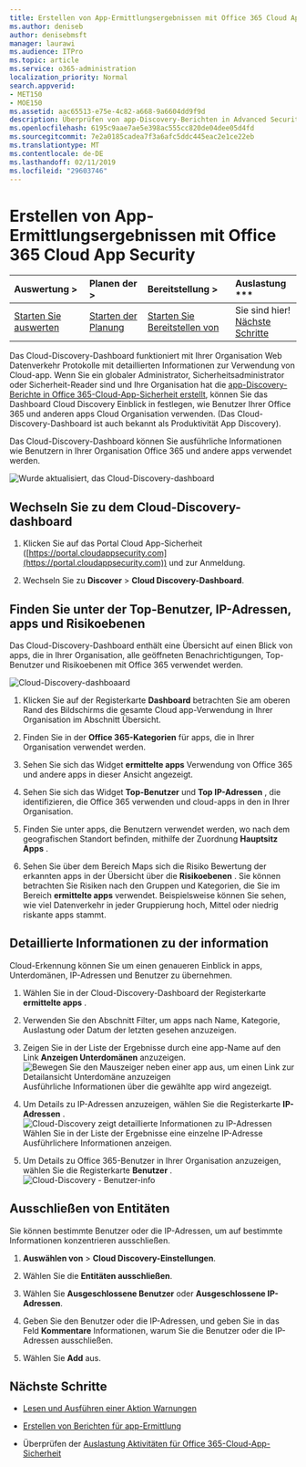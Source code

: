 ```yaml
---
title: Erstellen von App-Ermittlungsergebnissen mit Office 365 Cloud App Security
ms.author: deniseb
author: denisebmsft
manager: laurawi
ms.audience: ITPro
ms.topic: article
ms.service: o365-administration
localization_priority: Normal
search.appverid:
- MET150
- MOE150
ms.assetid: aac65513-e75e-4c82-a668-9a6604dd9f9d
description: Überprüfen von app-Discovery-Berichten in Advanced Security Management kann Ihnen weitere Informationen zur Verwendung von Personen in Ihrer Organisation Cloud-apps. Nachdem Sie die app-Discovery-Berichte mithilfe von Protokolldateien von Firewalls und Proxys erstellt haben, überprüfen Sie die Ergebnisse in das app-Discovery-Dashboard.
ms.openlocfilehash: 6195c9aae7ae5e398ac555cc820de04dee05d4fd
ms.sourcegitcommit: 7e2a0185cadea7f3a6afc5ddc445eac2e1ce22eb
ms.translationtype: MT
ms.contentlocale: de-DE
ms.lasthandoff: 02/11/2019
ms.locfileid: "29603746"
---
```

# <a name="review-app-discovery-findings-in-office-365-cloud-app-security"></a>Erstellen von App-Ermittlungsergebnissen mit Office 365 Cloud App Security
  
|Auswertung **\>**|Planen der **\>**|Bereitstellung **\>**|Auslastung ***|
|:-----|:-----|:-----|:-----|
|[Starten Sie auswerten](office-365-cas-overview.md) <br/> |[Starten der Planung](get-ready-for-office-365-cas.md) <br/> |[Starten Sie Bereitstellen von](turn-on-office-365-cas.md) <br/> |Sie sind hier!  <br/> [Nächste Schritte](#next-steps) <br/> |
   
Das Cloud-Discovery-Dashboard funktioniert mit Ihrer Organisation Web Datenverkehr Protokolle mit detaillierten Informationen zur Verwendung von Cloud-app. Wenn Sie ein globaler Administrator, Sicherheitsadministrator oder Sicherheit-Reader sind und Ihre Organisation hat die [app-Discovery-Berichte in Office 365-Cloud-App-Sicherheit erstellt](create-app-discovery-reports-in-ocas.md), können Sie das Dashboard Cloud Discovery Einblick in festlegen, wie Benutzer Ihrer Office 365 und anderen apps Cloud Organisation verwenden. (Das Cloud-Discovery-Dashboard ist auch bekannt als Produktivität App Discovery).
  
 Das Cloud-Discovery-Dashboard können Sie ausführliche Informationen wie Benutzern in Ihrer Organisation Office 365 und andere apps verwendet werden. 
  
![Wurde aktualisiert, das Cloud-Discovery-dashboard](media/12712681-c0b3-4cb3-b7fd-2cf2ad4e825f.png)
     
## <a name="go-to-the-cloud-discovery-dashboard"></a>Wechseln Sie zu dem Cloud-Discovery-dashboard

1. Klicken Sie auf das Portal Cloud App-Sicherheit ([https://portal.cloudappsecurity.com](https://portal.cloudappsecurity.com)) und zur Anmeldung.
    
2. Wechseln Sie zu **Discover** \> **Cloud Discovery-Dashboard**.
    
## <a name="see-your-top-users-ip-addresses-apps-and-risk-levels"></a>Finden Sie unter der Top-Benutzer, IP-Adressen, apps und Risikoebenen

Das Cloud-Discovery-Dashboard enthält eine Übersicht auf einen Blick von apps, die in Ihrer Organisation, alle geöffneten Benachrichtigungen, Top-Benutzer und Risikoebenen mit Office 365 verwendet werden.
  
![Cloud-Discovery-dashboaard](media/06696946-fbdf-4781-b5b8-2ac074fcb2a1.png)
  
1. Klicken Sie auf der Registerkarte **Dashboard** betrachten Sie am oberen Rand des Bildschirms die gesamte Cloud app-Verwendung in Ihrer Organisation im Abschnitt Übersicht. 
    
2. Finden Sie in der **Office 365-Kategorien** für apps, die in Ihrer Organisation verwendet werden. 
    
3. Sehen Sie sich das Widget **ermittelte apps** Verwendung von Office 365 und andere apps in dieser Ansicht angezeigt. 
    
4. Sehen Sie sich das Widget **Top-Benutzer** und **Top IP-Adressen** , die identifizieren, die Office 365 verwenden und cloud-apps in den in Ihrer Organisation. 
    
5. Finden Sie unter apps, die Benutzern verwendet werden, wo nach dem geografischen Standort befinden, mithilfe der Zuordnung **Hauptsitz Apps** . 
    
6. Sehen Sie über dem Bereich Maps sich die Risiko Bewertung der erkannten apps in der Übersicht über die **Risikoebenen** . Sie können betrachten Sie Risiken nach den Gruppen und Kategorien, die Sie im Bereich **ermittelte apps** verwendet. Beispielsweise können Sie sehen, wie viel Datenverkehr in jeder Gruppierung hoch, Mittel oder niedrig riskante apps stammt. 
    
## <a name="dive-deeper-into-the-information"></a>Detaillierte Informationen zu der information

Cloud-Erkennung können Sie um einen genaueren Einblick in apps, Unterdomänen, IP-Adressen und Benutzer zu übernehmen.
  
1. Wählen Sie in der Cloud-Discovery-Dashboard der Registerkarte **ermittelte apps** . 
    
2. Verwenden Sie den Abschnitt Filter, um apps nach Name, Kategorie, Auslastung oder Datum der letzten gesehen anzuzeigen.
    
3. Zeigen Sie in der Liste der Ergebnisse durch eine app-Name auf den Link **Anzeigen Unterdomänen** anzuzeigen.<br/> ![Bewegen Sie den Mauszeiger neben einer app aus, um einen Link zur Detailansicht Unterdomäne anzuzeigen](media/4a212215-8a2c-46fd-9ef9-89e4064658a6.png)<br/>Ausführliche Informationen über die gewählte app wird angezeigt.
    
4. Um Details zu IP-Adressen anzuzeigen, wählen Sie die Registerkarte **IP-Adressen** .<br/>![Cloud-Discovery zeigt detaillierte Informationen zu IP-Adressen](media/0c742bf6-da9e-4d22-8656-a27a5007d5d5.png)<br/>Wählen Sie in der Liste der Ergebnisse eine einzelne IP-Adresse Ausführlichere Informationen anzeigen.
    
5. Um Details zu Office 365-Benutzer in Ihrer Organisation anzuzeigen, wählen Sie die Registerkarte **Benutzer** .<br/>![Cloud-Discovery - Benutzer-info](media/2d9c2d85-01e6-4057-8020-d9a68f26bbac.png)
  
## <a name="exclude-entities"></a>Ausschließen von Entitäten

Sie können bestimmte Benutzer oder die IP-Adressen, um auf bestimmte Informationen konzentrieren ausschließen.
  
1. **Auswählen von** \> **Cloud Discovery-Einstellungen**.
    
2. Wählen Sie die **Entitäten ausschließen**.
    
3. Wählen Sie **Ausgeschlossene Benutzer** oder **Ausgeschlossene IP-Adressen**.
    
4. Geben Sie den Benutzer oder die IP-Adressen, und geben Sie in das Feld **Kommentare** Informationen, warum Sie die Benutzer oder die IP-Adressen ausschließen. 
    
5. Wählen Sie **Add** aus.
    
## <a name="next-steps"></a>Nächste Schritte

- [Lesen und Ausführen einer Aktion Warnungen](review-office-365-cas-alerts.md)
    
- [Erstellen von Berichten für app-Ermittlung](create-app-discovery-reports-in-ocas.md)
    
- Überprüfen der [Auslastung Aktivitäten für Office 365-Cloud-App-Sicherheit](utilization-activities-for-ocas.md)
    

